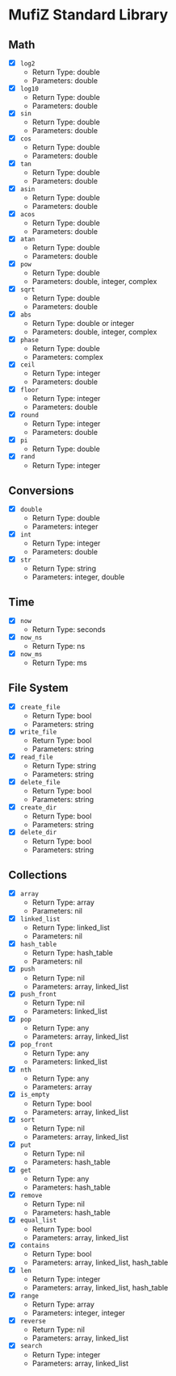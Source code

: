 # MufiZ Standard Library

## Math

- [X] `log2`
  - Return Type: double
  - Parameters: double
- [X] `log10`
  - Return Type: double
  - Parameters: double
- [X] `sin`
  - Return Type: double
  - Parameters: double
- [X] `cos`
  - Return Type: double
  - Parameters: double
- [X] `tan`
  - Return Type: double
  - Parameters: double
- [X] `asin`
  - Return Type: double
  - Parameters: double
- [X] `acos`
  - Return Type: double
  - Parameters: double
- [X] `atan`
  - Return Type: double
  - Parameters: double
- [X] `pow`
  - Return Type: double
  - Parameters: double, integer, complex
- [X] `sqrt`
  - Return Type: double
  - Parameters: double
- [X] `abs`
  - Return Type: double or integer
  - Parameters: double, integer, complex
- [X] `phase`
  - Return Type: double
  - Parameters: complex
- [X] `ceil`
  - Return Type: integer
  - Parameters: double
- [X] `floor`
  - Return Type: integer
  - Parameters: double
- [X] `round`
  - Return Type: integer
  - Parameters: double
- [X] `pi`
  - Return Type: double
- [X] `rand`
  - Return Type: integer

## Conversions

- [X] `double`
  - Return Type: double
  - Parameters: integer
- [X] `int`
  - Return Type: integer
  - Parameters: double
- [X] `str`
  - Return Type: string
  - Parameters: integer, double

## Time

- [X] `now`
  - Return Type: seconds
- [X] `now_ns`
  - Return Type: ns
- [X] `now_ms`
  - Return Type: ms

## File System

- [X] `create_file`
  - Return Type: bool
  - Parameters: string
- [X] `write_file`
  - Return Type: bool
  - Parameters: string
- [X] `read_file`
  - Return Type: string
  - Parameters: string
- [X] `delete_file`
  - Return Type: bool
  - Parameters: string
- [X] `create_dir`
  - Return Type: bool
  - Parameters: string
- [X] `delete_dir`
  - Return Type: bool
  - Parameters: string

## Collections

- [X] `array`
  - Return Type: array
  - Parameters: nil
- [X] `linked_list`
  - Return Type: linked_list
  - Parameters: nil
- [X] `hash_table`
  - Return Type: hash_table
  - Parameters: nil
- [X] `push`
  - Return Type: nil
  - Parameters: array, linked_list
- [X] `push_front`
  - Return Type: nil
  - Parameters: linked_list
- [X] `pop`
  - Return Type: any
  - Parameters: array, linked_list
- [X] `pop_front`
  - Return Type: any
  - Parameters: linked_list
- [X] `nth`
  - Return Type: any
  - Parameters: array
- [X] `is_empty`
  - Return Type: bool
  - Parameters: array, linked_list
- [X] `sort`
  - Return Type: nil
  - Parameters: array, linked_list
- [X] `put`
  - Return Type: nil
  - Parameters: hash_table
- [X] `get`
  - Return Type: any
  - Parameters: hash_table
- [X] `remove`
  - Return Type: nil
  - Parameters: hash_table
- [X] `equal_list`
  - Return Type: bool
  - Parameters: array, linked_list
- [X] `contains`
  - Return Type: bool
  - Parameters: array, linked_list, hash_table
- [X] `len`
  - Return Type: integer
  - Parameters: array, linked_list, hash_table
- [X] `range`
  - Return Type: array
  - Parameters: integer, integer
- [X] `reverse`
  - Return Type: nil
  - Parameters: array, linked_list
- [X] `search`
  - Return Type: integer
  - Parameters: array, linked_list

